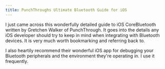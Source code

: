 ```yaml
---
title: PunchThroughs Ultimate Bluetooth Guide for iOS
---
```


I just came across this wonderfully detailed guide to iOS CoreBluetooth written by Gretchen Walker of PunchThrough. It goes into the details
any iOS developer should try to keep in mind when integrating with Bluetooth devices. It is very much worth bookmarking and referring back to.


I also heartily recommend their wonderful iOS app for debugging your Bluetooth peripherals and the environment they're operating in. I use
it frequently.
